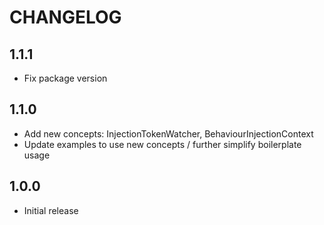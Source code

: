 # CHANGELOG

## 1.1.1

- Fix package version

## 1.1.0

- Add new concepts: InjectionTokenWatcher, BehaviourInjectionContext
- Update examples to use new concepts / further simplify boilerplate usage

## 1.0.0

- Initial release